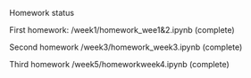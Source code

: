 Homework status

First homework: /week1/homework_wee1&2.ipynb (complete)

Second homework /week3/homework_week3.ipynb (complete)

Third homework /week5/homeworkweek4.ipynb (complete)